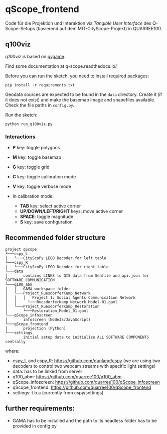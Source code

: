 # qScope_frontend

Code für die Projektion und Interaktion via _Tangible User Interface_ des Q-Scope-Setups (basierend auf dem MIT-CityScope-Projekt) in QUARREE100.

## q100viz
*q100viz* is based on [pygame](https://www.pygame.org/).

Find some documentation at q-scope.readthedocs.io/

Before you can run the sketch, you need to install required packages:
```
pip install -r requirements.txt
```

Geodata sources are expected to be found in the `data` directory. Create it (if it does not exist) and make the basemap image and shapefiles available. Check the file paths in `config.py`.

Run the sketch:
```
python run_q100viz.py
```

### Interactions

- **P** key: toggle polygons
- **M** key: toggle basemap
- **G** key: toggle grid
- **C** key: toggle calibration mode
- **V** key: toggle verbose mode

- In calibration mode:
  - **TAB** key: select active corner
  - **UP/DOWN/LEFT/RIGHT** keys: move active corner
  - **SPACE**: toggle magnitude
  - **S** key: save configuration

## Recommended folder structure

```
project qScope
└───cspy_L
│   └───CityScoPy LEGO Decoder for left table
└───cspy_R
│   └───CityScoPy LEGO Decoder for right table
└───data
│       contains LINKS to GIS data from Seafile and api.json for SOFTWARE COMMUNICATION
└───q100_abm
│   │   GAMA workspace folder
│   └───Project_RuesdorferKamp_Network
│   │   │   Project 1: Social Agents Communication Network
│   │	  └───RuesdorferKamp_Network_Model-01.gaml
│   └───Project_RuesdorferKamp_Restoration
│      	└───Restoration_Model_01.gaml
└───qScope_infoscreen
│       infoscreen (NodeJS/JavaScript)
└───qScope_frontend
│       projection (Python)
└───settings
        initial setup data to initialize ALL SOFTWARE COMPONENTS centrally

```
where:
- cspy_L and cspy_R: https://github.com/dunland/cspy (we are using two decoders to control two webcam streams with specific light settings)
- data: has to be linked from server
- q100_abm: https://github.com/quarree100/q100_abm
- qScope_infoscreen: https://github.com/quarree100/qScope_infoscreen
- qScope_frontend: https://github.com/quarree100/qScope_frontend
- settings: t.b.a (currently from cspy/settings)

## further requirements:
- GAMA has to be installed and the path to its headless folder has to be provided in config.py

